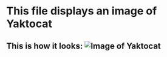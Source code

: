 # This file displays an image of Yaktocat 
## This is how it looks: ![Image of Yaktocat](https://octodex.github.com/images/yaktocat.png)
